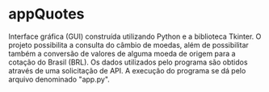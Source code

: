 # appQuotes
 Interface gráfica (GUI) construída utilizando Python e a biblioteca Tkinter.  O projeto  possibilita a consulta  do câmbio de moedas, além de possibilitar também a conversão de valores de alguma moeda de origem para a cotação do Brasil (BRL). Os dados utilizados pelo programa são obtidos através de uma  solicitação de API. A execução do programa se dá pelo arquivo denominado "app.py".

